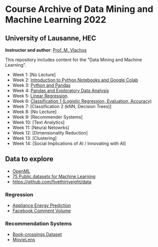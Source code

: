 # Course Archive of Data Mining and Machine Learning 2022
## University of Lausanne, HEC

**Instructor and author**: [Prof. M. Vlachos](https://applicationspub.unil.ch/interpub/noauth/php/Un/UnPers.php?PerNum=1214508&LanCode=8)

This repository includes content for the "Data Mining and Machine Learning".

- Week 1: [No Lecture]
- Week 2: [Introduction to Python Notebooks and Google Colab](week2)
- Week 3: [Python and Pandas](week3)
- Week 4: [Pandas and Exploratory Data Analysis](week4)
- Week 5: [Linear Regression](week5)
- Week 6: [Classification 1 (Logistic Regression, Evaluation, Accuracy)](week6)
- Week 7: [Classification 2 (kNN, Decision Trees)]
- Week 8: [No Lecture] 
- Week 9: [Recommender Systems]
- Week 10: [Text Analytics]
- Week 11: [Neural Netowrks]
- Week 12: [Dimensionality Reduction]
- Week 13: [Clustering]
- Week 14: [Social Implications of AI / Innovating with AI]


## Data to explore
- [OpenML](https://www.openml.org/)
- [75 Public datasets for Machine Learning](https://blog.superannotate.com/public-datasets-for-machine-learning/)
- https://github.com/fivethirtyeight/data

### Regression
- [Appliance Energy Prediction](https://archive.ics.uci.edu/ml/datasets/Appliances+energy+prediction)
- [Facebook Comment Volume](https://archive.ics.uci.edu/ml/datasets/Facebook+Comment+Volume+Dataset#)

### Recommendation Systems
- [Book-crossings Dataset](http://www2.informatik.uni-freiburg.de/~cziegler/BX/)
- [MovieLens](https://grouplens.org/datasets/movielens/)
